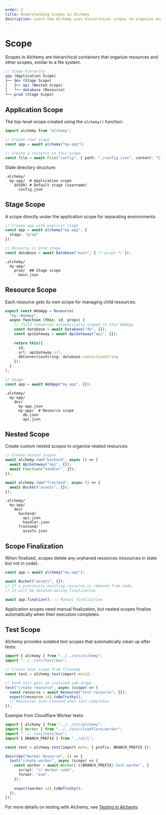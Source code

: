 ```yaml
---
order: 2
title: Understanding Scopes in Alchemy
description: Learn how Alchemy uses hierarchical scopes to organize and manage infrastructure resources. Master application scopes, stage scopes, and resource scopes.
---
```


# Scope

Scopes in Alchemy are hierarchical containers that organize resources and other scopes, similar to a file system.

```typescript
// Scope hierarchy
app (Application Scope)
├── dev (Stage Scope)
│   ├── api (Nested Scope)
│   └── database (Resource)
└── prod (Stage Scope)
```

## Application Scope

The top-level scope created using the `alchemy()` function:

```typescript
import alchemy from "alchemy";

// Create root scope
const app = await alchemy("my-app");

// Create a resource in this scope
const file = await File("config", { path: "./config.json", content: "{}" });
```

State directory structure:
```
.alchemy/
  my-app/  # Application scope
    $USER/ # Default stage (username)
      config.json
```

## Stage Scope

A scope directly under the application scope for separating environments:

```typescript
// Create app with explicit stage
const app = await alchemy("my-app", {
  stage: "prod"
});

// Resource in prod stage
const database = await Database("main", { /* props */ });
```

```
.alchemy/
  my-app/
    prod/  ## Stage scope
      main.json
```

## Resource Scope

Each resource gets its own scope for managing child resources:

```typescript
export const WebApp = Resource(
  "my::WebApp",
  async function (this, id, props) {
    // Child resources automatically scoped to this WebApp
    const database = await Database("db", {});
    const apiGateway = await ApiGateway("api", {});
    
    return this({
      id,
      url: apiGateway.url,
      dbConnectionString: database.connectionString
    });
  }
);

// Usage
const app = await WebApp("my-app", {});
```

```
.alchemy/
  my-app/
    dev/
      my-app.json
      my-app/  # Resource scope
        db.json
        api.json
```

## Nested Scope

Create custom nested scopes to organize related resources:

```typescript
// Create nested scopes
await alchemy.run("backend", async () => {
  await ApiGateway("api", {});
  await Function("handler", {});
});

await alchemy.run("frontend", async () => {
  await Bucket("assets", {});
});
```

```
.alchemy/
  my-app/
    dev/
      backend/
        api.json
        handler.json
      frontend/
        assets.json
```

## Scope Finalization

When finalized, scopes delete any orphaned resources (resources in state but not in code):

```typescript
const app = await alchemy("my-app");

await Bucket("assets", {});
// If a previously existing resource is removed from code,
// it will be deleted during finalization

await app.finalize(); // Manual finalization
```

Application scopes need manual finalization, but nested scopes finalize automatically when their execution completes. 

## Test Scope

Alchemy provides isolated test scopes that automatically clean up after tests:

```typescript
import { alchemy } from "../../src/alchemy";
import "../../src/test/bun";

// Create test scope from filename
const test = alchemy.test(import.meta);

// Each test gets an isolated sub-scope
test("create resource", async (scope) => {
  const resource = await Resource("test-resource", {});
  expect(resource.id).toBeTruthy();
  // Resources auto-cleaned when test completes
});
```

Example from Cloudflare Worker tests:

```typescript
import { alchemy } from "../../src/alchemy";
import { Worker } from "../../src/cloudflare/worker";
import "../../src/test/bun";
import { BRANCH_PREFIX } from "../util";

const test = alchemy.test(import.meta, { prefix: BRANCH_PREFIX });

describe("Worker Resource", () => {
  test("create worker", async (scope) => {
    const worker = await Worker(`${BRANCH_PREFIX}-test-worker`, {
      script: "// Worker code",
      format: "esm",
    });
    
    expect(worker.id).toBeTruthy();
  });
});
```

For more details on testing with Alchemy, see [Testing in Alchemy](./testing.md).
